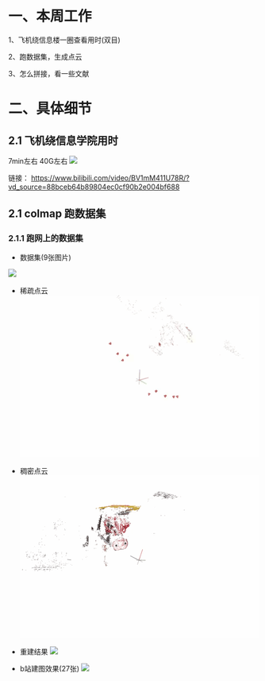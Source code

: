 # 一、本周工作
1、飞机绕信息楼一圈查看用时(双目)

2、跑数据集，生成点云

3、怎么拼接，看一些文献

# 二、具体细节
## 2.1 飞机绕信息学院用时
7min左右  40G左右
![](https://github.com/ZYJ-Group/darren_pty/blob/main/darren_pty/pic(Ninth%20week)/30.png)

链接： https://www.bilibili.com/video/BV1mM411U78R/?vd_source=88bceb64b89804ec0cf90b2e004bf688


## 2.1 colmap 跑数据集
### 2.1.1 跑网上的数据集
- 数据集(9张图片)

![](https://github.com/AIBluefisher/ComputerVisionDatasets/blob/master/Datasets/ET/et005.jpg)

- 稀疏点云
![](https://github.com/ZYJ-Group/darren_pty/blob/main/darren_pty/pic(Ninth%20week)/1.gif)

- 稠密点云
![](https://github.com/ZYJ-Group/darren_pty/blob/main/darren_pty/pic(Ninth%20week)/4.gif)
- 重建结果
![](https://github.com/ZYJ-Group/darren_pty/blob/main/darren_pty/pic(Ninth%20week)/5.gif)

- b站建图效果(27张)
![](https://github.com/ZYJ-Group/darren_pty/blob/main/darren_pty/pic(Ninth%20week)/6.gif)
